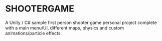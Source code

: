 # SHOOTERGAME
A Unity / C# sample first person shooter game personal project complete with a main menu/UI, different maps, physics and custom animations/particle effects. 
